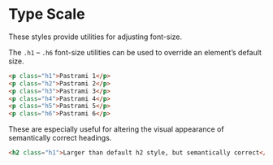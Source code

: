 # Type Scale

These styles provide utilities for adjusting font-size.

The `.h1` – `.h6` font-size utilities can be used to override an element’s default size.

```html
<p class="h1">Pastrami 1</p>
<p class="h2">Pastrami 2</p>
<p class="h3">Pastrami 3</p>
<p class="h4">Pastrami 4</p>
<p class="h5">Pastrami 5</p>
<p class="h6">Pastrami 6</p>
```

These are especially useful for altering the visual appearance of semantically correct headings.

```html
<h2 class="h1">Larger than default h2 style, but semantically correct</h2>
```

